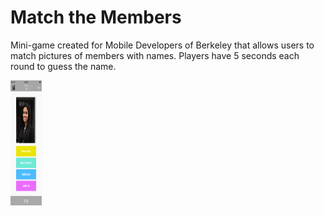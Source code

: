 # Match the Members

Mini-game created for Mobile Developers of Berkeley that allows users to match pictures of members with names. Players have 5 seconds each round to guess the name.

<img src="match_members.png" width="50" height="200" />



